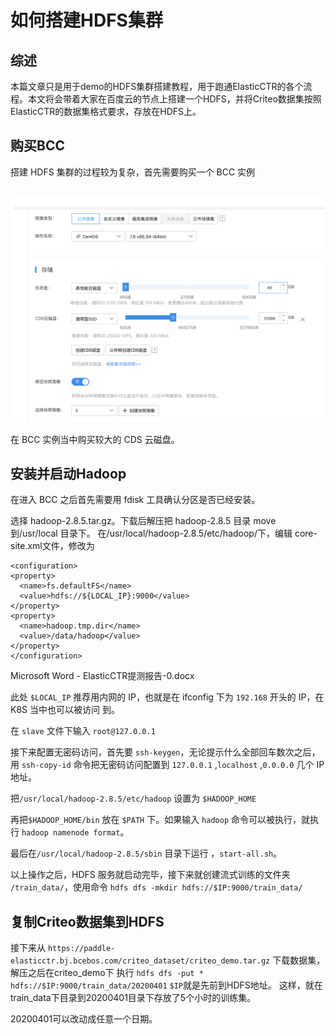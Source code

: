 # 如何搭建HDFS集群

## 综述

本篇文章只是用于demo的HDFS集群搭建教程，用于跑通ElasticCTR的各个流程。本文将会带着大家在百度云的节点上搭建一个HDFS，并将Criteo数据集按照ElasticCTR的数据集格式要求，存放在HDFS上。

## 购买BCC

搭建 HDFS 集群的过程较为复杂，首先需要购买一个 BCC 实例

<p align="center">
    <br>
<img src='./doc/buy_bcc.png'>
    <br>
<p>

在 BCC 实例当中购买较大的 CDS 云磁盘。  

## 安装并启动Hadoop

在进入 BCC 之后首先需要用 fdisk 工具确认分区是否已经安装。

选择 hadoop-2.8.5.tar.gz。下载后解压把 hadoop-2.8.5 目录 move 到/usr/local 目录下。 在/usr/local/hadoop-2.8.5/etc/hadoop/下，编辑 core-site.xml文件，修改为
```
<configuration>
<property>
  <name>fs.defaultFS</name>
  <value>hdfs://${LOCAL_IP}:9000</value>
</property>
<property>
  <name>hadoop.tmp.dir</name>
  <value>/data/hadoop</value>
</property>
</configuration>
```

Microsoft Word - ElasticCTR提测报告-0.docx

此处 `$LOCAL_IP` 推荐用内网的 IP，也就是在 ifconfig 下为 `192.168` 开头的 IP，在 K8S 当中也可以被访问 到。

在 `slave` 文件下输入 `root@127.0.0.1`

接下来配置无密码访问，首先要 `ssh-keygen`，无论提示什么全部回车数次之后，用 `ssh-copy-id` 命令把无密码访问配置到 `127.0.0.1` ,`localhost` ,`0.0.0.0` 几个 IP 地址。

把`/usr/local/hadoop-2.8.5/etc/hadoop` 设置为 `$HADOOP_HOME`

再把`$HADOOP_HOME/bin` 放在 `$PATH` 下。如果输入 `hadoop` 命令可以被执行，就执行 `hadoop namenode format`。

最后在`/usr/local/hadoop-2.8.5/sbin` 目录下运行 ，`start-all.sh`。


以上操作之后，HDFS 服务就启动完毕，接下来就创建流式训练的文件夹 `/train_data/`，使用命令 `hdfs dfs -mkdir hdfs://$IP:9000/train_data/`

## 复制Criteo数据集到HDFS
接下来从 `https://paddle-elasticctr.bj.bcebos.com/criteo_dataset/criteo_demo.tar.gz` 下载数据集，解压之后在criteo_demo下
执行
`hdfs dfs -put * hdfs://$IP:9000/train_data/20200401`
`$IP`就是先前到HDFS地址。
这样，就在train_data下目录到20200401目录下存放了5个小时的训练集。

20200401可以改动成任意一个日期。
